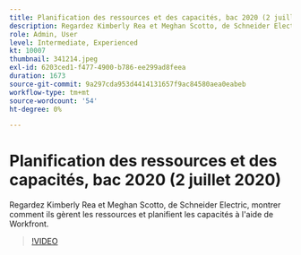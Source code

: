```yaml
---
title: Planification des ressources et des capacités, bac 2020 (2 juillet 2020)
description: Regardez Kimberly Rea et Meghan Scotto, de Schneider Electric, montrer comment ils gèrent les ressources et planifient les capacités à l'aide de Workfront.
role: Admin, User
level: Intermediate, Experienced
kt: 10007
thumbnail: 341214.jpeg
exl-id: 6203ced1-f477-4900-b786-ee299ad8feea
duration: 1673
source-git-commit: 9a297cda953d4414131657f9ac84580aea0eabeb
workflow-type: tm+mt
source-wordcount: '54'
ht-degree: 0%

---
```


# Planification des ressources et des capacités, bac 2020 (2 juillet 2020)

Regardez Kimberly Rea et Meghan Scotto, de Schneider Electric, montrer comment ils gèrent les ressources et planifient les capacités à l&#39;aide de Workfront.

>[!VIDEO](https://video.tv.adobe.com/v/341214/?quality=12&learn=on)
